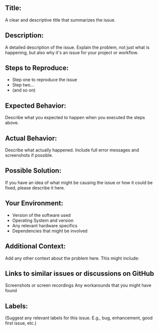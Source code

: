 ## Title:
A clear and descriptive title that summarizes the issue.

## Description:
A detailed description of the issue. Explain the problem, not just what is happening, but also why it's an issue for your project or workflow.

## Steps to Reproduce:
* Step one to reproduce the issue
* Step two...
* (and so on)

## Expected Behavior:
Describe what you expected to happen when you executed the steps above.

## Actual Behavior:
Describe what actually happened. Include full error messages and screenshots if possible.

## Possible Solution:
If you have an idea of what might be causing the issue or how it could be fixed, please describe it here.

## Your Environment:
* Version of the software used
* Operating System and version
* Any relevant hardware specifics
* Dependencies that might be involved

## Additional Context:
Add any other context about the problem here. This might include:

## Links to similar issues or discussions on GitHub
Screenshots or screen recordings
Any workarounds that you might have found

## Labels:
(Suggest any relevant labels for this issue. E.g., bug, enhancement, good first issue, etc.)
